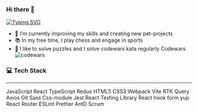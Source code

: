 ### Hi there 👋

[![Typing SVG](https://readme-typing-svg.demolab.com?font=Fira+Code&weight=800&pause=1000&color=F70000&random=true&width=435&lines=I'm+Frontend+React+developer;I'm+Information+Security+Specialist)](https://git.io/typing-svg)


- 🌱 I’m currently improving my skills and creating new pet-projects
- 📚 In my free time, I play chess and engage in sports
- 🧩 I like to solve puzzles and I solve codewars kata regularly Codewars ![codewars](https://www.codewars.com/users/0IceMeat0/badges/small)

### 💻 Tech Stack
________________________________________________________________________________________________________________________________________________________________________________
JavaScript 
React 
TypeScript 
Redux 
HTML5 
CSS3 
Webpack 
Vite 
RTK Query 
Axios 
Git 
Sass 
Css-module 
Jest 
React Testing Library 
React hook form 
yup 
React Router 
ESLint 
Prettier 
AntD 
Scrum 


<!--
**0IceMeat0/0IceMeat0** is a ✨ _special_ ✨ repository because its `README.md` (this file) appears on your GitHub profile.

Here are some ideas to get you started:

- 🔭 I’m currently working on ...
- 🌱 I’m currently learning ...
- 👯 I’m looking to collaborate on ...
- 🤔 I’m looking for help with ...
- 💬 Ask me about ...
- 📫 How to reach me: ...
- 😄 Pronouns: ...
- ⚡ Fun fact: ...
-->
